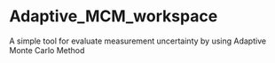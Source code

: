 # Adaptive_MCM_workspace
A simple tool for evaluate measurement uncertainty by using Adaptive Monte Carlo Method
